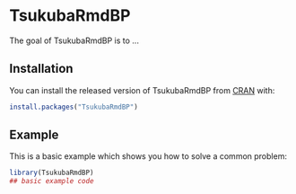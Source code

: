 
# TsukubaRmdBP

<!-- badges: start -->
<!-- badges: end -->

The goal of TsukubaRmdBP is to ...

## Installation

You can install the released version of TsukubaRmdBP from [CRAN](https://CRAN.R-project.org) with:

``` r
install.packages("TsukubaRmdBP")
```

## Example

This is a basic example which shows you how to solve a common problem:

``` r
library(TsukubaRmdBP)
## basic example code
```

